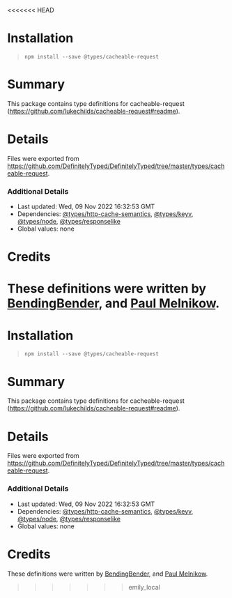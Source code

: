 <<<<<<< HEAD
# Installation
> `npm install --save @types/cacheable-request`

# Summary
This package contains type definitions for cacheable-request (https://github.com/lukechilds/cacheable-request#readme).

# Details
Files were exported from https://github.com/DefinitelyTyped/DefinitelyTyped/tree/master/types/cacheable-request.

### Additional Details
 * Last updated: Wed, 09 Nov 2022 16:32:53 GMT
 * Dependencies: [@types/http-cache-semantics](https://npmjs.com/package/@types/http-cache-semantics), [@types/keyv](https://npmjs.com/package/@types/keyv), [@types/node](https://npmjs.com/package/@types/node), [@types/responselike](https://npmjs.com/package/@types/responselike)
 * Global values: none

# Credits
These definitions were written by [BendingBender](https://github.com/BendingBender), and [Paul Melnikow](https://github.com/paulmelnikow).
=======
# Installation
> `npm install --save @types/cacheable-request`

# Summary
This package contains type definitions for cacheable-request (https://github.com/lukechilds/cacheable-request#readme).

# Details
Files were exported from https://github.com/DefinitelyTyped/DefinitelyTyped/tree/master/types/cacheable-request.

### Additional Details
 * Last updated: Wed, 09 Nov 2022 16:32:53 GMT
 * Dependencies: [@types/http-cache-semantics](https://npmjs.com/package/@types/http-cache-semantics), [@types/keyv](https://npmjs.com/package/@types/keyv), [@types/node](https://npmjs.com/package/@types/node), [@types/responselike](https://npmjs.com/package/@types/responselike)
 * Global values: none

# Credits
These definitions were written by [BendingBender](https://github.com/BendingBender), and [Paul Melnikow](https://github.com/paulmelnikow).
>>>>>>> emily_local
